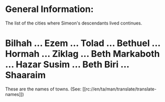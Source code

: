 # General Information:

The list of the cities where Simeon's descendants lived continues.

# Bilhah ... Ezem ... Tolad ... Bethuel ... Hormah ... Ziklag ... Beth Markaboth ... Hazar Susim ... Beth Biri ... Shaaraim

These are the names of towns. (See: [[rc://en/ta/man/translate/translate-names]])
